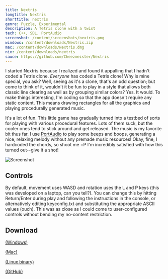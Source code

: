```yaml
---
title: Nextris
longtitle: Nextris
shorttitle: nextris
genre: Puzzle, Experimental
description: A Tetris clone with a twist
tech: C++, SDL, PortAudio
screenshot: /content/screenshots/nextris.png
windows: /content/downloads/Nextris.zip
mac: /content/downloads/Nextris.dmg
nix: /content/downloads/nextris
sauce: https://github.com/Cheezmeister/Nextris
--- 
```


I started Nextris because I realized and found it appalling that I hadn't coded a Tetris clone. <i>Everyone</i> has coded a Tetris clone! Why is mine special, you ask? Well, seeing as it's a clone, that's an odd question; but come to think of it, wouldn't it be fun to play in a style that allows both classic line clearing as well as by grouping similar colors? Yes. It would. To make things interesting, I'm coding so that the app doesn't require any static content. This means drawing rectangles for all the graphics and playing procedurally generated music. 

It's a lot of fun. This little game has gradually turned into a testbed of sorts for playing with various procedural features. Lots of them suck, but the cooler ones tend to stick around and get released. The music is my favorite bit thus far. I use [PortAudio](http://www.portaudio.com/) to play some beeps and boops, generating a nice, relaxing melody without any premade music resources! Okay, fine, I hardcoded the chords, so shoot me =P I'm incredibly satisfied with how this turned out--give it a shot!


![Screenshot]($screenshot$) 

## Controls ##


By default, movement uses WASD and rotation uses the L and P keys (this was developed on a laptop, can you tell?). You can change this by hitting Return/Enter during play and following the instructions in the console, or alternatively editing keyconfig.txt and substituting the appropriate ASCII values (ouch). This was as close as I could come to user-configured controls without bending my no-content restriction.


## Download ##

[(Windows)]($windows$)

[(Mac)]($mac$)

[(Linux binary)]($nix$)

[(GitHub)]($sauce$)



